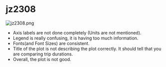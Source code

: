 # jz2308
![jz2308.png](jz2308.png)
   * Axis labels are not done completely (Units are not mentioned).
   * Legend is really confusing, it is having too much information.
   * Fonts(and Font Sizes) are consistent.
   * Title of the plot is not describing the plot correctly. It should tell that you are comparing trip durations.
   * Overall, the plot is not good.
